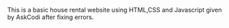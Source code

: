 This is a basic house rental website using HTML,CSS and Javascript given by AskCodi after fixing errors.
